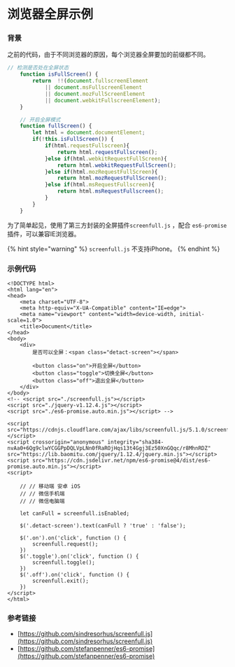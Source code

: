 # 浏览器全屏示例

### 背景

之前的代码，由于不同浏览器的原因，每个浏览器全屏要加的前缀都不同。

```javascript
// 检测是否处在全屏状态
    function isFullScreen() {
        return  !!(document.fullscreenElement
            || document.msFullscreenElement
            || document.mozFullScreenElement
            || document.webkitFullscreenElement);
    }

    // 开启全屏模式
    function fullScreen() {
        let html = document.documentElement;
        if(!this.isFullScreen()) {
            if(html.requestFullscreen){
                return html.requestFullscreen();
            }else if(html.webkitRequestFullScreen){
                return html.webkitRequestFullScreen();
            }else if(html.mozRequestFullScreen){
                return html.mozRequestFullScreen();
            }else if(html.msRequestFullscreen){
                return html.msRequestFullscreen();
            }
        }
    }
```

为了简单起见，使用了第三方封装的全屏插件`screenfull.js` ，配合 `es6-promise` 插件，可以兼容IE浏览器。

{% hint style="warning" %}
`screenfull.js` 不支持iPhone。
{% endhint %}

### 示例代码

```markup
<!DOCTYPE html>
<html lang="en">
<head>
    <meta charset="UTF-8">
    <meta http-equiv="X-UA-Compatible" content="IE=edge">
    <meta name="viewport" content="width=device-width, initial-scale=1.0">
    <title>Document</title>
</head>
<body>
    <div>
        是否可以全屏：<span class="detact-screen"></span>

        <button class="on">开启全屏</button>
        <button class="toggle">切换全屏</button>
        <button class="off">退出全屏</button>
    </div>
</body>
<!-- <script src="./screenfull.js"></script>
<script src="./jquery-v1.12.4.js"></script>
<script src="./es6-promise.auto.min.js"></script> -->

<script src="https://cdnjs.cloudflare.com/ajax/libs/screenfull.js/5.1.0/screenfull.min.js"></script>
<script crossorigin="anonymous" integrity="sha384-nvAa0+6Qg9clwYCGGPpDQLVpLNn0fRaROjHqs13t4Ggj3Ez50XnGQqc/r8MhnRDZ" src="https://lib.baomitu.com/jquery/1.12.4/jquery.min.js"></script>
<script src="https://cdn.jsdelivr.net/npm/es6-promise@4/dist/es6-promise.auto.min.js"></script> 
<script>

    // // 移动端 安卓 iOS
    // // 微信手机端
    // // 微信电脑端

    let canFull = screenfull.isEnabled;

    $('.detact-screen').text(canFull ? 'true' : 'false');

    $('.on').on('click', function () {
        screenfull.request();
    })
    $('.toggle').on('click', function () {
        screenfull.toggle();
    })
    $('.off').on('click', function () {
        screenfull.exit();
    })
</script>
</html>
```

### 参考链接

* [https://github.com/sindresorhus/screenfull.js](https://github.com/sindresorhus/screenfull.js)
* [https://github.com/stefanpenner/es6-promise](https://github.com/stefanpenner/es6-promise)

